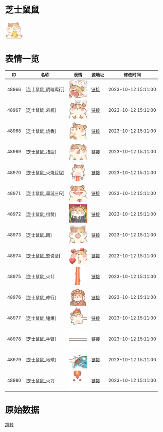 # 芝士鼠鼠

<img src="./cover.png" height="60" alt="cover" />

# 表情一览

|ID|名称|表情|源地址|修改时间|
|----|----|----|----|----|
|48966|[芝士鼠鼠_阴暗爬行]|<img src="./pic/048966_%5B芝士鼠鼠_阴暗爬行%5D.png" height="60" alt="阴暗爬行"/>|[链接](https://i0.hdslb.com/bfs/garb/abad3664221e975804d7f8dd4bfb0873c6cfaddf.png)|2023-10-12 15:11:00|
|48967|[芝士鼠鼠_宕机]|<img src="./pic/048967_%5B芝士鼠鼠_宕机%5D.png" height="60" alt="宕机"/>|[链接](https://i0.hdslb.com/bfs/garb/87977a11575fb19bb6286e453dff454c61fd2bc2.png)|2023-10-12 15:11:00|
|48968|[芝士鼠鼠_烧香]|<img src="./pic/048968_%5B芝士鼠鼠_烧香%5D.png" height="60" alt="烧香"/>|[链接](https://i0.hdslb.com/bfs/garb/1805b01ea7b9078651ee3dc29bbb79f148fb5e12.png)|2023-10-12 15:11:00|
|48969|[芝士鼠鼠_扭曲]|<img src="./pic/048969_%5B芝士鼠鼠_扭曲%5D.png" height="60" alt="扭曲"/>|[链接](https://i0.hdslb.com/bfs/garb/5d8461775099bc6939a900acc5a42f9c7e5ffb7c.png)|2023-10-12 15:11:00|
|48970|[芝士鼠鼠_火烧屁屁]|<img src="./pic/048970_%5B芝士鼠鼠_火烧屁屁%5D.png" height="60" alt="火烧屁屁"/>|[链接](https://i0.hdslb.com/bfs/garb/f6c1312d0abf5d5c203b432a33785428d1ad4817.png)|2023-10-12 15:11:00|
|48971|[芝士鼠鼠_垂涎三尺]|<img src="./pic/048971_%5B芝士鼠鼠_垂涎三尺%5D.png" height="60" alt="垂涎三尺"/>|[链接](https://i0.hdslb.com/bfs/garb/7fa2d4ade1f85c4c6ab8095aecaebda40679efd5.png)|2023-10-12 15:11:00|
|48972|[芝士鼠鼠_很赞]|<img src="./pic/048972_%5B芝士鼠鼠_很赞%5D.png" height="60" alt="很赞"/>|[链接](https://i0.hdslb.com/bfs/garb/a75dde1076894759c7b9a435b697d5c64421b379.png)|2023-10-12 15:11:00|
|48973|[芝士鼠鼠_困]|<img src="./pic/048973_%5B芝士鼠鼠_困%5D.png" height="60" alt="困"/>|[链接](https://i0.hdslb.com/bfs/garb/20bb4137629d9012772aa4c974c0cb8d15ccd75d.png)|2023-10-12 15:11:00|
|48974|[芝士鼠鼠_憋说话]|<img src="./pic/048974_%5B芝士鼠鼠_憋说话%5D.png" height="60" alt="憋说话"/>|[链接](https://i0.hdslb.com/bfs/garb/4e3a7ec44ad2d4b24ec5d11369daa16d7bbdac5a.png)|2023-10-12 15:11:00|
|48975|[芝士鼠鼠_火1]|<img src="./pic/048975_%5B芝士鼠鼠_火1%5D.png" height="60" alt="火1"/>|[链接](https://i0.hdslb.com/bfs/garb/b3d73ce0b92953ebd3edaa86ed79b21e383bb650.png)|2023-10-12 15:11:00|
|48976|[芝士鼠鼠_修行]|<img src="./pic/048976_%5B芝士鼠鼠_修行%5D.png" height="60" alt="修行"/>|[链接](https://i0.hdslb.com/bfs/garb/baff7a40d8c573dcc9bdbea811d64731edef25b0.png)|2023-10-12 15:11:00|
|48977|[芝士鼠鼠_锤爆]|<img src="./pic/048977_%5B芝士鼠鼠_锤爆%5D.png" height="60" alt="锤爆"/>|[链接](https://i0.hdslb.com/bfs/garb/83d12d1b250d63698294610a0b5dcfa501a5b6cf.png)|2023-10-12 15:11:00|
|48978|[芝士鼠鼠_手臂]|<img src="./pic/048978_%5B芝士鼠鼠_手臂%5D.png" height="60" alt="手臂"/>|[链接](https://i0.hdslb.com/bfs/garb/53b4804099cdb792f8e46cca16d269c8f20beccf.png)|2023-10-12 15:11:00|
|48979|[芝士鼠鼠_地球]|<img src="./pic/048979_%5B芝士鼠鼠_地球%5D.png" height="60" alt="地球"/>|[链接](https://i0.hdslb.com/bfs/garb/d07629e4c9c94dd4eff06cbc85c5e104e29a28a8.png)|2023-10-12 15:11:00|
|48980|[芝士鼠鼠_火2]|<img src="./pic/048980_%5B芝士鼠鼠_火2%5D.png" height="60" alt="火2"/>|[链接](https://i0.hdslb.com/bfs/garb/dcff0daf1e8d9f97e66827bf5e7f58d105aa5656.png)|2023-10-12 15:11:00|

# 原始数据

[跳转](./raw.json)

